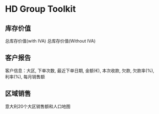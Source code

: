 # HD Group Toolkit

## 库存价值

总库存价值(with IVA)
总库存价值(Without IVA)

## 客户报告

客户信息：大区, 下单次数, 最近下单日期, 金额(€), 本次收款, 欠款, 欠款率(%), 利率(%), 每月销售额

## 区域销售

意大利20个大区销售额和人口地图
